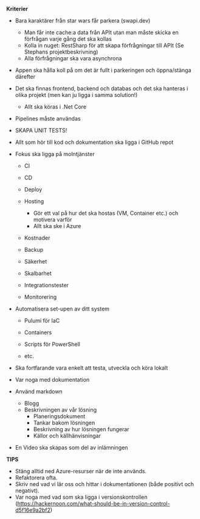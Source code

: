 **Kriterier**

- Bara karaktärer från star wars får parkera (swapi.dev)

  - Man får inte cache:a data från APIt utan man måste skicka en förfrågan varje gång det ska kollas
  - Kolla in nuget: RestSharp för att skapa förfrågningar till APIt (Se Stephans projektbeskrivning)
  - Alla förfrågningar ska vara asynchrona

- Appen ska hålla koll på om det är fullt i parkeringen och öppna/stänga därefter

- Det ska finnas frontend, backend och databas och det ska hanteras i olika projekt (men kan ju ligga i samma solution!)

  - Allt ska köras i .Net Core

- Pipelines måste användas

- SKAPA UNIT TESTS!

- Allt som hör till kod och dokumentation ska ligga i GitHub repot

  

- Fokus ska ligga på molntjänster

  - CI

  - CD

  - Deploy

  - Hosting

    - Gör ett val på hur det ska hostas (VM, Container etc.) och motivera varför
    - Allt ska ske i Azure

  - Kostnader

  - Backup

  - Säkerhet

  - Skalbarhet

  - Integrationstester

  - Monitorering

    

- Automatisera set-upen av ditt system

  - Pulumi för IaC

  - Containers

  - Scripts för PowerShell

  - etc.

    

- Ska fortfarande vara enkelt att testa, utveckla och köra lokalt

- Var noga med dokumentation

- Använd markdown

  - Blogg
  - Beskrivningen av vår lösning
    - Planeringsdokument
    - Tankar bakom lösningen
    - Beskrivning av hur lösningen fungerar
    - Källor och källhänvisningar



- En Video ska skapas som del av inlämningen



**TIPS**

- Stäng alltid ned Azure-resurser när de inte används.
- Refaktorera ofta.
- Skriv ned vad vi lär oss och hittar i dokumentationen (både positivt och negativt).
- Var noga med vad som ska ligga i versionskontrollen (https://hackernoon.com/what-should-be-in-version-control-d5f16e9a2bf2)

